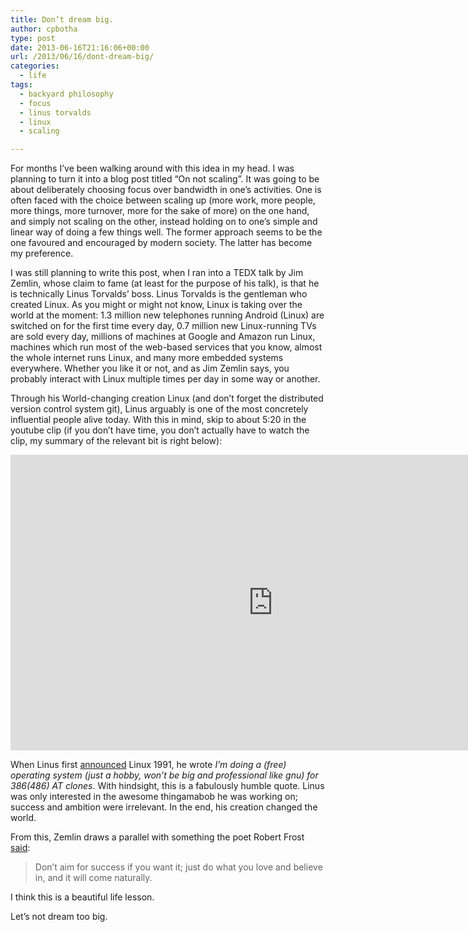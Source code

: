```yaml
---
title: Don’t dream big.
author: cpbotha
type: post
date: 2013-06-16T21:16:06+00:00
url: /2013/06/16/dont-dream-big/
categories:
  - life
tags:
  - backyard philosophy
  - focus
  - linus torvalds
  - linux
  - scaling

---
```

For months I’ve been walking around with this idea in my head. I was planning to turn it into a blog post titled “On not scaling”. It was going to be about deliberately choosing focus over bandwidth in one’s activities. One is often faced with the choice between scaling up (more work, more people, more things, more turnover, more for the sake of more) on the one hand, and simply not scaling on the other, instead holding on to one’s simple and linear way of doing a few things well. The former approach seems to be the one favoured and encouraged by modern society. The latter has become my preference.

I was still planning to write this post, when I ran into a TEDX talk by Jim Zemlin, whose claim to fame (at least for the purpose of his talk), is that he is technically Linus Torvalds’ boss. Linus Torvalds is the gentleman who created Linux. As you might or might not know, Linux is taking over the world at the moment: 1.3 million new telephones running Android (Linux) are switched on for the first time every day, 0.7 million new Linux-running TVs are sold every day, millions of machines at Google and Amazon run Linux, machines which run most of the web-based services that you know, almost the whole internet runs Linux, and many more embedded systems everywhere. Whether you like it or not, and as Jim Zemlin says, you probably interact with Linux multiple times per day in some way or another.

Through his World-changing creation Linux (and don’t forget the distributed version control system git), Linus arguably is one of the most concretely influential people alive today. With this in mind, skip to about 5:20 in the youtube clip (if you don’t have time, you don’t actually have to watch the clip, my summary of the relevant bit is right below):

<div class="jetpack-video-wrapper">
<span class="embed-youtube" style="text-align:center; display: block;"><iframe allowfullscreen="true" class="youtube-player" height="473" src="https://www.youtube.com/embed/7XTHdcmjenI?version=3&amp;rel=1&amp;fs=1&amp;autohide=2&amp;showsearch=0&amp;showinfo=1&amp;iv_load_policy=1&amp;wmode=transparent" style="border:0;" type="text/html" width="840"></iframe></span>
</div>

When Linus first [announced][1] Linux 1991, he wrote _I’m doing a (free) operating system (just a hobby, won’t be big and professional like gnu) for 386(486) AT clones_. With hindsight, this is a fabulously humble quote. Linus was only interested in the awesome thingamabob he was working on; success and ambition were irrelevant. In the end, his creation changed the world.

From this, Zemlin draws a parallel with something the poet Robert Frost [said][2]:

> Don’t aim for success if you want it; just do what you love and believe in, and it will come naturally.

I think this is a beautiful life lesson.

Let’s not dream too big.

 [1]: https://groups.google.com/forum/?fromgroups=#!msg/comp.os.minix/dlNtH7RRrGA/SwRavCzVE7gJ "original Linux announcement mail"
 [2]: http://www.goodreads.com/quotes/171417-don-t-aim-for-success-if-you-want-it-just-do "Robert Frost quote"
